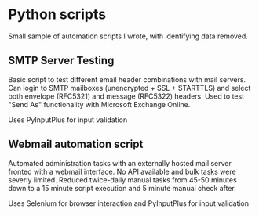 # Python scripts

Small sample of automation scripts I wrote, with identifying data removed.

## SMTP Server Testing

Basic script to test different email header combinations with mail servers. Can login to SMTP mailboxes (unencrypted + SSL + STARTTLS) and select both envelope (RFC5321) and message (RFC5322) headers. Used to test "Send As" functionality with Microsoft Exchange Online.

Uses PyInputPlus for input validation

## Webmail automation script

Automated administration tasks with an externally hosted mail server fronted with a webmail interface. No API available and bulk tasks were severly limited. Reduced twice-daily manual tasks from 45-50 minutes down to a 15 minute script execution and 5 minute manual check after.

Uses Selenium for browser interaction and PyInputPlus for input validation